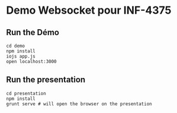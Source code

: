 Demo Websocket pour INF-4375
======================

Run the Démo
-------

```
cd demo
npm install
iojs app.js
open localhost:3000
```

Run the presentation
-------------------

```
cd presentation
npm install
grunt serve # will open the browser on the presentation
```


